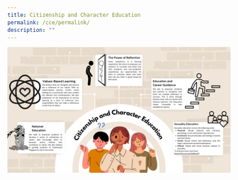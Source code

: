 ```yaml
---
title: Citizenship and Character Education
permalink: /cce/permalink/
description: ""
---
```

![](/images/Teams/CCE/Brown%20Orange%20Aesthetic%20Illustration%20Mind%20Map%20Brainstorm%20(1).png)